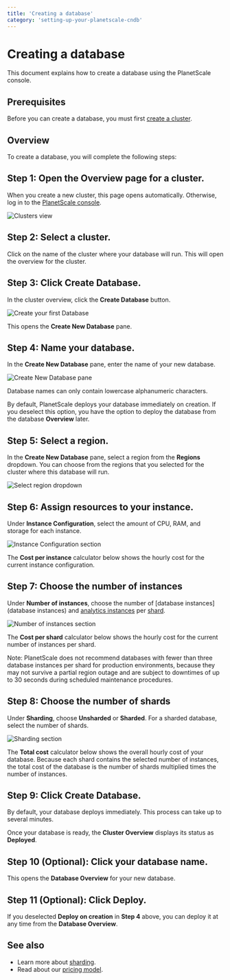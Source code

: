 ```yaml
---
title: 'Creating a database'
category: 'setting-up-your-planetscale-cndb'
---
```


# Creating a database

This document explains how to create a database using the PlanetScale console.

## Prerequisites

Before you can create a database, you must first [create a cluster](creating-cluster).

## Overview

To create a database, you will complete the following steps:

## Step 1: Open the Overview page for a cluster.

When you create a new cluster, this page opens automatically. Otherwise, log in to the [PlanetScale console](https://console.planetscale.com/).

![Clusters view](/img/docs/clusters-view.png)

## Step 2: Select a cluster.

Click on the name of the cluster where your database will run. This will open the overview for the cluster.

## Step 3: Click **Create Database**.

In the cluster overview, click the **Create Database** button.

![Create your first Database](/img/docs/create-database.png)

This opens the **Create New Database** pane.

## Step 4: Name your database.

In the **Create New Database** pane, enter the name of your new database.

![Create New Database pane](/img/docs/create-new-database.png)

Database names can only contain lowercase alphanumeric characters.

By default, PlanetScale deploys your database immediately on creation. If you deselect this option, you have the option to deploy the database from the database **Overview** later.

## Step 5: Select a region.

In the **Create New Database** pane, select a region from the **Regions** dropdown. You can choose from the regions that you selected for the cluster where this database will run.

![Select region dropdown](/img/docs/select-database-region.png)

## Step 6: Assign resources to your instance.

Under **Instance Configuration**, select the amount of CPU, RAM, and storage for each instance.

![Instance Configuration section](/img/docs/instance-configuration.png)

The **Cost per instance** calculator below shows the hourly cost for the current instance configuration.

## Step 7: Choose the number of instances

Under **Number of instances**, choose the number of [database instances](database instances) and [analytics instances](analytics-instances) per [shard](sharding-schemes).

![Number of instances section](/img/docs/number-of-instances.png)

The **Cost per shard** calculator below shows the hourly cost for the current number of instances per shard.

Note: PlanetScale does not recommend databases with fewer than three database instances per shard for production environments, because they may not survive a partial region outage and are subject to downtimes of up to 30 seconds during scheduled maintenance procedures.

## Step 8: Choose the number of shards

Under **Sharding**, choose **Unsharded** or **Sharded**. For a sharded database, select the number of shards.

![Sharding section](/img/docs/sharding-section.png)

The **Total cost** calculator below shows the overall hourly cost of your database. Because each shard contains the selected number of instances, the total cost of the database is the number of shards multiplied times the number of instances.

## Step 9: Click **Create Database**.

By default, your database deploys immediately. This process can take up to several minutes.


Once your database is ready, the **Cluster Overview** displays its status as **Deployed**.

## Step 10 (Optional): Click your database name.

This opens the **Database Overview** for your new database.

## Step 11 (Optional): Click **Deploy**.

If you deselected **Deploy on creation** in **Step 4** above, you can deploy it at any time from the **Database Overview**.

## See also

+ Learn more about [sharding](sharding-schemes).
+ Read about our [pricing model](pricing).
